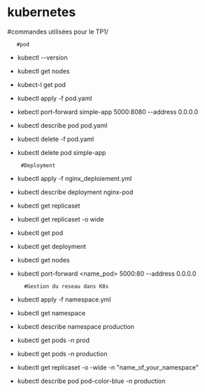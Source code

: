 
# kubernetes
#commandes utilisées pour le TP1/

       #pod

- kubectl --version
- kubectl get nodes 
- kubect-l get pod
- kubectl apply -f pod.yaml
- kebectl port-forward simple-app 5000:8080 --address 0.0.0.0
- kubectl describe pod pod.yaml
- kubectl delete -f pod.yaml
- kubectl delete pod simple-app

       #Deployment

- kubectl apply -f nginx_deploiement.yml
- kubectl describe deployment nginx-pod
- kubectl get replicaset
- kubectl get replicaset -o wide
- kubectl get pod 
- kubectl get deployment
- kubectl get nodes 
- kubectl port-forward <name_pod>  5000:80 --address 0.0.0.0  

        #Gestion du reseau dans K8s

- kubectl apply -f namespace.yml
- kubectl get namespace
- kubectl describe  namespace production
- kubectl get pods -n prod
- kubectl get pods -n production
- kubectl get replicaset -o -wide  -n "name_of_your_namespace"
- kubectl describe pod pod-color-blue -n production 
